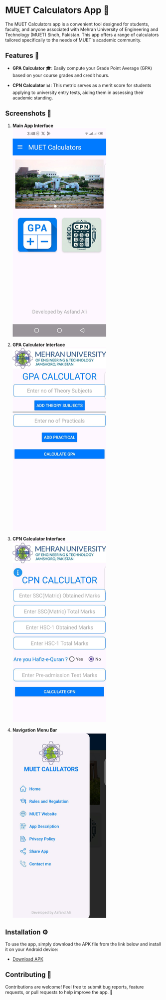 # MUET Calculators App 📱

The MUET Calculators app is a convenient tool designed for students, faculty, and anyone associated with Mehran University of Engineering and Technology (MUET) Sindh, Pakistan. This app offers a range of calculators tailored specifically to the needs of MUET's academic community.

## Features 🚀

- **GPA Calculator** 🎓: Easily compute your Grade Point Average (GPA) based on your course grades and credit hours.
  
- **CPN Calculator** 📊: This metric serves as a merit score for students applying to university entry tests, aiding them in assessing their academic standing.

## Screenshots 📸

1. **Main App Interface**  
   <img src="https://github.com/asfandalidal/MUET-Calculators/blob/master/MAIN.jpeg" width="300" />

2. **GPA Calculator Interface**  
   <img src="https://github.com/asfandalidal/MUET-Calculators/blob/master/GPAIT.jpeg" width="300" />

3. **CPN Calculator Interface**  
   <img src="https://github.com/asfandalidal/MUET-Calculators/blob/master/CPNIT.jpeg" width="300" />

4. **Navigation Menu Bar**  
   <img src="https://github.com/asfandalidal/MUET-Calculators/blob/master/NAV.jpeg" width="300" />

## Installation ⚙️

To use the app, simply download the APK file from the link below and install it on your Android device:

- [Download APK](https://github.com/asfandalidal/MUET-Calculators/blob/master/MUET%20Calculators.apk)

## Contributing 🤝

Contributions are welcome! Feel free to submit bug reports, feature requests, or pull requests to help improve the app. 🌟
